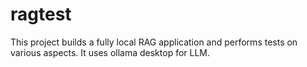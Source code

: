 # ragtest
This project builds a fully local RAG application and performs tests on various aspects. It uses ollama desktop for LLM.
